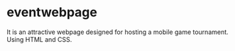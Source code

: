 # eventwebpage
It is an attractive webpage designed for hosting a mobile game tournament. Using HTML and CSS.
